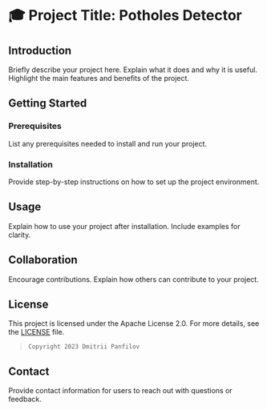 # 🎓 Project Title: Potholes Detector

## Introduction

Briefly describe your project here. Explain what it does and why it is useful. Highlight the main features and benefits of the project.

## Getting Started

### Prerequisites

List any prerequisites needed to install and run your project.

### Installation

Provide step-by-step instructions on how to set up the project environment.

## Usage

Explain how to use your project after installation. Include examples for clarity.

## Collaboration

Encourage contributions. Explain how others can contribute to your project.

## License

This project is licensed under the Apache License 2.0. For more details, see the [LICENSE](LICENSE) file.

> `Copyright 2023 Dmitrii Panfilov`

## Contact

Provide contact information for users to reach out with questions or feedback.

